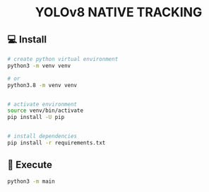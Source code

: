 <h1 align="center">YOLOv8 NATIVE TRACKING</h1>

## 💻 Install

```bash
# create python virtual environment
python3 -m venv venv

# or
python3.8 -m venv venv


# activate environment
source venv/bin/activate
pip install -U pip


# install dependencies
pip install -r requirements.txt
```

## 📸 Execute

```bash
python3 -m main
```
